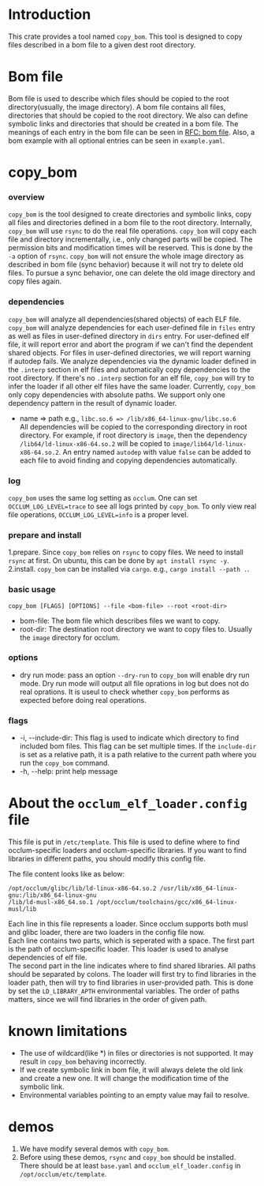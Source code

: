 # Introduction
This crate provides a tool named `copy_bom`. This tool is designed to copy files described in a bom file to a given dest root directory.

# Bom file
Bom file is used to describe which files should be copied to the root directory(usually, the image directory). A bom file contains all files, directories that should be copied to the root directory. We also can define symbolic links and directories that should be created in a bom file. The meanings of each entry in the bom file can be seen in [RFC: bom file](https://github.com/occlum/occlum/issues/565). Also, a bom example with all optional entries can be seen in `example.yaml`.

# copy_bom
### overview
`copy_bom` is the tool designed to create directories and symbolic links, copy all files and directories defined in a bom file to the root directory. Internally, `copy_bom` will use `rsync` to do the real file operations. `copy_bom` will copy each file and directory incrementally, i.e., only changed parts will be copied. The permission bits and modification times will be reserved. This is done by the `-a` option of `rsync`. `copy_bom` will not ensure the whole image directory as described in bom file (sync behavior) because it will not try to delete old files. To pursue a sync behavior, one can delete the old image directory and copy files again.

### dependencies
`copy_bom` will analyze all dependencies(shared objects) of each ELF file. `copy_bom` will analyze dependencies for each user-defined file in `files` entry as well as files in user-defined directory in `dirs` entry. For user-defined elf file, it will report error and abort the program if we can't find the dependent shared objects. For files in user-defined directories, we will report warning if autodep fails. We analyze dependencies via the dynamic loader defined in the `.interp` section in elf files and automatically copy dependencies to the root directory. If there's no `.interp` section for an elf file, `copy_bom` will try to infer the loader if all other elf files have the same loader. Currently, `copy_bom` only copy dependencies with absolute paths. We support only one dependency pattern in the result of dynamic loader.
- name => path   e.g., `libc.so.6 => /lib/x86_64-linux-gnu/libc.so.6`  
All dependencies will be copied to the corresponding directory in root directory. For example, if root directory is `image`, then the dependency `/lib64/ld-linux-x86-64.so.2` will be copied to `image/lib64/ld-linux-x86-64.so.2`. An entry named `autodep` with value `false` can be added to each file to avoid finding and copying dependencies automatically.

### log
`copy_bom` uses the same log setting as `occlum`. One can set `OCCLUM_LOG_LEVEL=trace` to see all logs printed by `copy_bom`. To only view real file operations, `OCCLUM_LOG_LEVEL=info` is a proper level.

### prepare and install
1.prepare. Since `copy_bom` relies on `rsync` to copy files. We need to install `rsync` at first. On ubuntu, this can be done by `apt install rsync -y`.
2.install. `copy_bom` can be installed via `cargo`. e.g., `cargo install --path .`.

### basic usage
`copy_bom [FLAGS] [OPTIONS] --file <bom-file> --root <root-dir>`
- bom-file: The bom file which describes files we want to copy.
- root-dir: The destination root directory we want to copy files to. Usually the `image` directory for occlum.

### options
- dry run mode: pass an option `--dry-run` to `copy_bom` will enable dry run mode. Dry run mode will output all file oprations in log but does not do real oprations. It is useul to check whether `copy_bom` performs as expected before doing real operations.

### flags
- -i, --include-dir: This flag is used to indicate which directory to find included bom files. This flag can be set multiple times. If the `include-dir` is set as a relative path, it is a path relative to the current path where you run the `copy_bom` command. 
- -h, --help: print help message

# About the `occlum_elf_loader.config` file

This file is put in `/etc/template`. This file is used to define where to find occlum-specific loaders and occlum-specific libraries. If you want to find libraries in different paths, you should modify this config file.  

The file content looks like as below:
```
/opt/occlum/glibc/lib/ld-linux-x86-64.so.2 /usr/lib/x86_64-linux-gnu:/lib/x86_64-linux-gnu 
/lib/ld-musl-x86_64.so.1 /opt/occlum/toolchains/gcc/x86_64-linux-musl/lib
```
Each line in this file represents a loader. Since occlum supports both musl and glibc loader, there are two loaders in the config file now.  
Each line contains two parts, which is seperated with a space. The first part is the path of occlum-specific loader. This loader is used to analyse dependencies of elf file.  
The second part in the line indicates where to find shared libraries. All paths should be separated by colons. The loader will first try to find libraries in the loader path, then will try to find libraries in user-provided path. This is done by set the `LD_LIBRARY_APTH` environmental variables. The order of paths matters, since we will find libraries in the order of given path.

# known limitations

- The use of wildcard(like *) in files or directories is not supported. It may result in `copy_bom` behaving incorrectly.
- If we create symbolic link in bom file, it will always delete the old link and create a new one. It will change the modification time of the symbolic link.
- Environmental variables pointing to an empty value may fail to resolve.

# demos
1. We have modify several demos with `copy_bom`. 
2. Before using these demos, `rsync` and `copy_bom` should be installed. There should be at least `base.yaml` and `occlum_elf_loader.config` in  `/opt/occlum/etc/template`.
